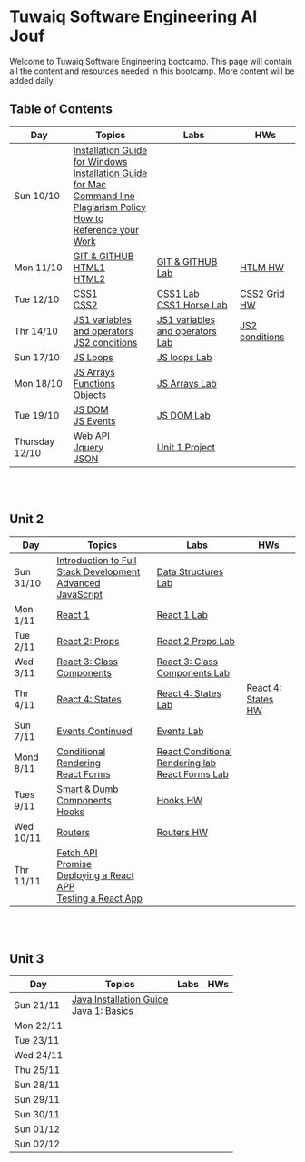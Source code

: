# Tuwaiq Software Engineering Al Jouf
Welcome to Tuwaiq Software Engineering bootcamp.
This page will contain all the content and resources needed in this bootcamp. More content will be added daily.

## Table of Contents

| Day         | Topics      | Labs        | HWs |
| ----------- | ----------- | ----------- | --- |
| Sun 10/10    | [Installation Guide for Windows](https://github.com/Tuwaiq-SE-Jouf/Student-Content/blob/main/slides/week1/Windows%20Installation%20Guide.pdf) <br> [Installation Guide for Mac](https://github.com/Tuwaiq-SE-Jouf/Student-Content/blob/main/slides/week1/Mac%20Installation%20Guide.pdf) <br> [Command line](https://github.com/Tuwaiq-SE-Riyadh/students-content/blob/main/slides/week1/Command_Line.pdf) <br> [Plagiarism Policy](https://www.dropbox.com/sh/e533hpeddk382u5/AACsj8gievyt1rP4NXrkkCiOa/Certified%20Full%20Stack%20Web%20Developer%20Bootcamp/Level%201%3A%20Web%20Development%20Essentials/Task%201/Additional%20reading/Additional%20Reading%20-%20Plagiarism%20Policy.pdf?dl=0) <br> [How to Reference your Work](https://www.dropbox.com/sh/e533hpeddk382u5/AABOgllceZsIrrcd-plSMulna/Certified%20Full%20Stack%20Web%20Developer%20Bootcamp/Level%201%3A%20Web%20Development%20Essentials/Task%201/Additional%20reading/How%20to%20Reference%20your%20Work.pdf?dl=0)
| Mon 11/10    | [GIT & GITHUB](https://github.com/Tuwaiq-SE-Jouf/Student-Content/blob/main/slides/week1/intro_to_git.pdf) <br> [HTML1](https://github.com/Tuwaiq-SE-Jouf/Student-Content/blob/main/slides/week1/HTML1.pdf) <br> [HTML2](https://github.com/Tuwaiq-SE-Jouf/Student-Content/blob/main/slides/week1/HTML2.pdf)  | [GIT & GITHUB Lab](https://github.com/Tuwaiq-SE-Jouf/week01_day02_gitGithub) | [HTLM HW](https://github.com/Tuwaiq-SE-Jouf/week01_day02_HTML)|
| Tue 12/10    | [CSS1](https://github.com/Tuwaiq-SE-Jouf/Student-Content/blob/main/slides/week1/CSS1.pdf) <br> [CSS2](https://github.com/Tuwaiq-SE-Jouf/Student-Content/blob/main/slides/week1/CSS2.pdf) | [CSS1 Lab](https://github.com/Tuwaiq-SE-Jouf/week01_day02_CSS2) <br> [CSS1 Horse Lab](https://github.com/Tuwaiq-SE-Jouf/week01_day03_CSS2_Horse) | [CSS2 Grid HW](https://github.com/Tuwaiq-SE-Jouf/Week1_Day4_CSSGrid)
| Thr 14/10    | [JS1 variables and operators](https://github.com/Tuwaiq-SE-Jouf/Student-Content/blob/main/slides/week1/JS1_variables_and_operators.pdf) <br> [JS2 conditions](https://github.com/Tuwaiq-SE-Jouf/Student-Content/blob/main/slides/week1/JS2_conditions.pdf) | [JS1 variables and operators Lab](https://github.com/Tuwaiq-SE-Jouf/week01_day05_JS_variables_operators) | [JS2 conditions](https://github.com/Tuwaiq-SE-Jouf/week01_day05_JS_conditions)
| Sun 17/10    | [JS Loops](https://github.com/Tuwaiq-SE-Jouf/Student-Content/blob/main/slides/week%202/JS2_loop.pdf) | [JS loops Lab](https://github.com/Tuwaiq-SE-Jouf/Week02_Day01_Loops)
| Mon 18/10    | [JS Arrays](https://www.w3schools.com/js/js_arrays.asp) <br> [Functions](https://www.w3schools.com/js/js_functions.asp)  <br> [Objects](https://www.w3schools.com/js/js_objects.asp) | [JS Arrays Lab](https://github.com/Tuwaiq-SE-Jouf/Week02_Day02_Arrays) 
| Tue 19/10    | [JS DOM](https://www.w3schools.com/js/js_htmldom.asp) <br> [JS Events](https://www.w3schools.com/js/js_events.asp) | [JS DOM Lab](https://github.com/Tuwaiq-SE-Jouf/Week02_Day03_DOM-Lab)
| Thursday 12/10    | [Web API](https://www.w3schools.com/js/js_api_intro.asp) <br> [Jquery](https://www.w3schools.com/js/js_jquery_selectors.asp) <br> [JSON](https://www.w3schools.com/js/js_json_intro.asp) | [Unit 1 Project](https://github.com/Tuwaiq-SE-Jouf/Week03_Unit1-Project)


<br><br>
## Unit 2
| Day         | Topics      | Labs        | HWs |
| ----------- | ----------- | ----------- | --- |
| Sun 31/10   | [Introduction to Full Stack Development](https://github.com/Tuwaiq-SE-Jouf/Student-Content/blob/main/slides/week%203/Intoduction_to_full_stack_development.pdf) <br> [Advanced JavaScript](https://github.com/Tuwaiq-SE-Jouf/Student-Content/blob/main/slides/week%203/Advance_JavaScript.pdf)   | [Data Structures Lab](https://github.com/Tuwaiq-SE-Jouf/week04_day01_Data_Structure)
| Mon 1/11   | [React 1](https://github.com/Tuwaiq-SE-Jouf/Student-Content/blob/main/slides/week%203/React1.pdf) | [React 1 Lab](https://github.com/Tuwaiq-SE-Jouf/Week04_Day02_React1_Functional_Lab)
| Tue 2/11   | [React 2: Props](https://reactjs.org/docs/components-and-props.html) | [React 2 Props Lab](https://github.com/Tuwaiq-SE-Jouf/Week04_Day03_React2_Props_Lab)
| Wed 3/11   | [React 3: Class Components](https://www.w3schools.com/react/react_class.asp) | [React 3: Class Components Lab](https://github.com/Tuwaiq-SE-Jouf/Week04_Day04_React3_Lab_Class-Component)
| Thr 4/11   | [React 4: States](https://www.w3schools.com/react/react_events.asp) | [React 4: States Lab](https://github.com/Tuwaiq-SE-Jouf/Week04_Day05_React4_Events_Lab) | [React 4: States HW](https://github.com/Tuwaiq-SE-Jouf/Week04_Day05_React4_Events_HW)
| Sun 7/11   | [Events Continued](https://www.w3schools.com/react/react_events.asp) | [Events Lab](https://github.com/Tuwaiq-SE-Jouf/Week04_Day05_React4_Events_HW)
| Mond 8/11   | [Conditional Rendering](https://reactjs.org/docs/conditional-rendering.html) <br/>  [React Forms](https://reactjs.org/docs/forms.html)  | [React Conditional Rendering lab](https://github.com/Tuwaiq-SE-Jouf/Week05_Day02_React_Forms_Conditional-Rendering_Lab) <br> [React Forms Lab](https://github.com/Tuwaiq-SE-Jouf/Week05_Day02_React_Forms_Conditional-Rendering_Lab)
| Tues 9/11   | [Smart & Dumb Components](https://medium.com/@thejasonfile/dumb-components-and-smart-components-e7b33a698d43) <br/> [Hooks](https://reactjs.org/docs/hooks-intro.html) | [Hooks HW](https://github.com/Tuwaiq-SE-Jouf/Week05_Day03_React_Hooks/blob/main/README.md)
| Wed 10/11   | [Routers](https://reactrouter.com/) |[Routers HW](https://github.com/Tuwaiq-SE-Jouf/Week05_Day04_Routers)
| Thr 11/11   | [Fetch API](https://javascript.info/fetch) <br> [Promise](https://javascript.info/promise-basics) <br> [Deploying a React APP](https://github.com/Tuwaiq-SE-Jouf/Student-Content/blob/main/slides/Week%205/WD%20L2T13%20-%20Deploy%20React%20App.pdf) <br> [Testing a React App](https://github.com/Tuwaiq-SE-Jouf/Student-Content/blob/main/slides/Week%205/WD%20L2T15%20-%20React%20VI%20-%20Testing%20a%20React%20App.pdf)

<br><br>
## Unit 3
| Day               | Topics            | Labs            | HWs     |
| ----------------- | ----------------- | --------------- | ------- |
| Sun 21/11   | [Java Installation Guide](https://github.com/Tuwaiq-SE-Jouf/Java-Installation-Guide) <br> [Java 1: Basics](https://github.com/Tuwaiq-SE-Jouf/Student-Content/blob/main/slides/Week%207/Introduction%20to%20Java%20Programming%20I%20-%20Java%20Basics.pdf)
| Mon 22/11   |
| Tue 23/11   |
| Wed 24/11   |
| Thu 25/11   |
| Sun 28/11   |
| Sun 29/11   |
| Sun 30/11   |
| Sun 01/12   |
| Sun 02/12   |



<!--- 


<br><br>


| Day               | Topics            | Labs            | HWs     |
| ----------------- | ----------------- | --------------- | ------- |
| Sun 14/11   | [Installation Guide](https://github.com/Tuwaiq-SE-Riyadh/Installation-Guide/blob/master/Readme.md) <br> [Java Basics](https://github.com/Tuwaiq-SE-Riyadh/students-content/blob/main/slides/week7/SE%20L2T02%20-%20Introduction%20to%20Java%20Programming%20I%20-%20Java%20Basics.pdf) <br> [Arrays](https://github.com/Tuwaiq-SE-Riyadh/students-content/blob/main/slides/week7/SE%20L2T03%20-%20Introduction%20to%20Java%20Programming%20II%20-%20Data%20Structures.pdf) <br> [Java cheat sheet](https://github.com/Tuwaiq-SE-Riyadh/students-content/blob/main/slides/week7/Java-Cheat-Sheet.pdf)  |      [Java Basics Lab](https://github.com/Tuwaiq-SE-Riyadh/W07D01-Java-basics-Lab) <br> [Arrays Lab  ](https://github.com/Tuwaiq-SE-Riyadh/W07D01-Arrays-lab)    |      [HW](https://github.com/Tuwaiq-SE-Riyadh/W07D01-HW)    |
| Mon 15/11   | [Java Methods](https://github.com/Tuwaiq-SE-Riyadh/students-content/blob/main/slides/week7/SE%20L2T04%20-%20Introduction%20to%20Java%20Programming%20III%20-%20Methods.pdf) <br> [Java OOP](https://github.com/Tuwaiq-SE-Riyadh/students-content/blob/main/slides/week7/SE%20L2T06%20-%20Object-Oriented%20Programming.pdf)  |   [Java Methods Lab](https://github.com/Tuwaiq-SE-Riyadh/W07D02-Method-lab) <br> [Java OOP Lab  ](https://github.com/Tuwaiq-SE-Riyadh/W07D02-OOP-lab)  <br> [Geuss Game](https://github.com/Tuwaiq-SE-Riyadh/W07D02-Guess-Number-Game)  |   [HW](https://github.com/Tuwaiq-SE-Riyadh/W07D02-HW)    |
| Tue 16/11   | [Java Advanced OOP](https://github.com/Tuwaiq-SE-Riyadh/students-content/blob/main/slides/week7/SE%20L2T13%20-%20Object-Oriented%20Programming%20-%20Inheritance.pdf) <br> [Java Collections](https://github.com/Tuwaiq-SE-Riyadh/students-content/blob/main/slides/week7/SE%20L2T23%20-%20Java%20Collections%20Framework.pdf)  |   [Java Advanced OOP Lab](https://github.com/Tuwaiq-SE-Riyadh/W07D03-Advanced-OOP-Lab)  <br> [Java Collections lab](https://github.com/Tuwaiq-SE-Riyadh/W07D03-Collections-Lab)  |   [HW](https://github.com/Tuwaiq-SE-Riyadh/W07D03-Advanced-OOP-Collections-HW)  |
| Wed 17/11   | [Database Intro](https://github.com/Tuwaiq-SE-Riyadh/students-content/blob/main/slides/week7/SE%20L3T04%20-%20Introduction%20to%20Databases.pdf) <br> [Intro to SQL](https://github.com/Tuwaiq-SE-Riyadh/students-content/blob/main/slides/week7/SE%20L3T06%20-%20Introduction%20to%20SQL.pdf)  |  [Installation](https://github.com/Tuwaiq-SE-Riyadh/W07D04-Installation-Guide-SQL) <br> [Intro to SQL Lab](https://github.com/Tuwaiq-SE-Riyadh/W07D04-SQL-Lab/blob/master/Readme.md) |   ---  |
| Thr 18/11   | [Database SQL 2](https://github.com/Tuwaiq-SE-Riyadh/students-content/blob/main/slides/week7/SE%20L3T06%20-%20Introduction%20to%20SQL.pdf)  | [SQL 2 Lab](https://github.com/Tuwaiq-SE-Riyadh/W07D05-SQL-Relations-labs) |  ---  |

 --->
